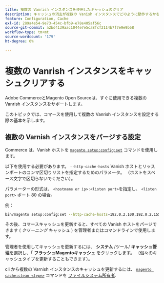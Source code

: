 ```yaml
---
title: 複数の Vanrish インスタンスを使用したキャッシュのクリア
description: キャッシュの消去が複数の Vanish インスタンスでどのように動作するかを説明します。
feature: Configuration, Cache
exl-id: 289a4e54-9e73-454c-bfb9-e78e405af56c
source-git-commit: a2bd4139aac1044e7e5ca8fcf2114b7f7e9e9b68
workflow-type: tm+mt
source-wordcount: '179'
ht-degree: 0%

---
```


# 複数の Vanrish インスタンスをキャッシュクリアする

Adobe CommerceとMagento Open Sourceは、すぐに使用できる複数の Vanrish インスタンスをサポートします。

このトピックでは、コマースを使用して複数の Vanrish インスタンスを設定する際の基本を示します。

## 複数の Varnish インスタンスをパージする設定

Commerce は、Vanish ホストを [`magento setup:config:set`](../../installation/tutorials/deployment.md) コマンドを使用します。

以下を使用する必要があります。 `--http-cache-hosts` Vanish ホストとリッスンポートのコンマ区切りリストを指定するためのパラメータ。 （ホストをスペース文字で区切らないでください）。

パラメーターの形式は、 `<hostname or ip>:<listen port>`を指定し、 `<listen port>` ポート 80 の場合。

例：

```bash
bin/magento setup:config:set --http-cache-hosts=192.0.2.100,192.0.2.155:8080
```

その後、コマースキャッシュを更新すると、すべての Vanish ホストをパージできます ( _クリーニング_ キャッシュ ) を管理者またはコマンドラインで使用します。

管理者を使用してキャッシュを更新するには、 **システム** /ツール/ **キャッシュ管理**&#x200B;を選択し、「 **フラッシュMagentoキャッシュ** をクリックします。 （個々のキャッシュタイプを更新することもできます）。

cli から複数の Varnish インスタンスのキャッシュを更新するには、 [`magento cache:clean <type>`](../cli/manage-cache.md#clean-and-flush-cache-types) コマンドを [ファイルシステム所有者](../../installation/prerequisites/file-system/overview.md).
